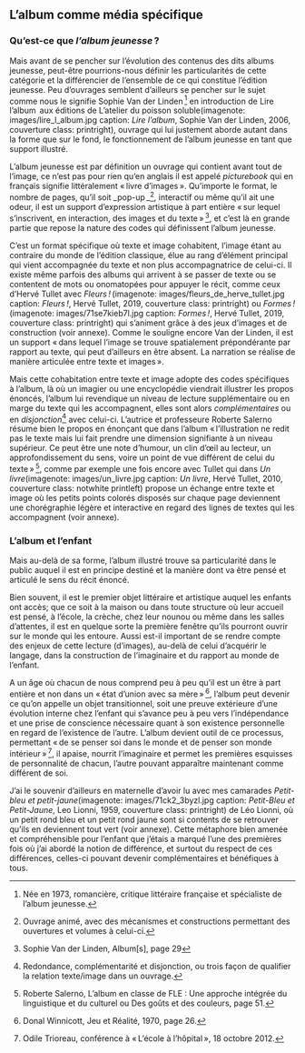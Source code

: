 ## L’album comme média spécifique
### Qu’est-ce que _l’album jeunesse_ ?
Mais avant de se pencher sur l’évolution des contenus des dits albums jeunesse, peut-être pourrions-nous définir les particularités de cette catégorie et la différencier de l’ensemble de ce qui constitue l’édition jeunesse. Peu d’ouvrages semblent d’ailleurs se pencher sur le sujet comme nous le signifie Sophie Van der Linden [^2] en introduction de Lire l’album  aux éditions de L’atelier du poisson soluble(imagenote: images/lire_l_album.jpg caption: *Lire l’album*, Sophie Van der Linden, 2006, couverture class: printright), ouvrage qui lui justement aborde autant dans la forme que sur le fond, le fonctionnement de l’album jeunesse en tant que support illustré.

L’album jeunesse est par définition un ouvrage qui contient avant tout de l’image, ce n’est pas pour rien qu’en anglais il est appelé _picturebook_ qui en français signifie littéralement « livre d’images ». Qu’importe le format, le nombre de pages, qu’il soit _pop-up _[^3], interactif ou même qu’il ait une odeur, il est un support d’expression artistique à part entière « sur lequel s’inscrivent, en interaction, des images et du texte » [^4], et c’est là en grande partie que repose la nature des codes qui définissent l’album jeunesse.

C’est un format spécifique où texte et image cohabitent, l’image étant au contraire du monde de l’édition classique, élue au rang d’élément principal qui vient accompagnée du texte et non plus accompagnatrice de celui-ci. Il existe même parfois des albums qui arrivent à se passer de texte ou se contentent de mots ou onomatopées pour appuyer le récit, comme ceux d’Hervé Tullet avec _Fleurs !_ (imagenote: images/fleurs_de_herve_tullet.jpg caption: _Fleurs !_, Hervé Tullet, 2019, couverture class: printright) ou _Formes !_(imagenote: images/71se7kieb7l.jpg caption: _Formes !_, Hervé Tullet, 2019, couverture class: printright) qui s’animent grâce à des jeux d’images et de construction (voir annexe). Comme le souligne encore Van der Linden, il est un support « dans lequel l’image se trouve spatialement prépondérante par rapport au texte, qui peut d’ailleurs en être absent. La narration se réalise de manière articulée entre texte et images ». 

Mais cette cohabitation entre texte et image adopte des codes spécifiques à l’album, là où un imagier ou une encyclopédie viendrait illustrer les propos énoncés, l’album lui revendique un niveau de lecture supplémentaire ou en marge du texte qui les accompagnent, elles sont alors _complémentaires_ ou en _disjonction_[^5] avec celui-ci. L’autrice et professeure Roberte Salerno résume bien le propos en énonçant que dans l’album « l’illustration ne redit pas le texte mais lui fait prendre une dimension signifiante à un niveau supérieur. Ce peut être une note d’humour, un clin d’œil au lecteur, un approfondissement du sens, voire un point de vue différent de celui du texte » [^6], comme par exemple une fois encore avec Tullet qui dans _Un livre_(imagenote: images/un_livre.jpg caption: _Un livre_, Hervé Tullet, 2010, couverture class: notwhite printleft) propose un échange entre texte et image où les petits points colorés disposés sur chaque page deviennent une chorégraphie légère et interactive en regard des lignes de textes qui les accompagnent (voir annexe).

### L’album et l’enfant
Mais au-delà de sa forme, l’album illustré trouve sa particularité dans le public auquel il est en principe destiné et la manière dont va être pensé et articulé le sens du récit énoncé.

Bien souvent, il est le premier objet littéraire et artistique auquel les enfants ont accès; que ce soit à la maison ou dans toute structure où leur accueil est pensé, à l’école, la crèche, chez leur nounou ou même dans les salles d’attentes, il est en quelque sorte la première fenêtre qu’ils pourront ouvrir sur le monde qui les entoure. Aussi est-il important de se rendre compte des enjeux de cette lecture (d’images), au-delà de celui d’acquérir le langage, dans la construction de l’imaginaire et du rapport au monde de l’enfant.

A un âge où chacun de nous comprend peu à peu qu’il est un être à part entière et non dans un « état d’union avec sa mère » [^7], l’album peut devenir ce qu’on appelle un objet transitionnel, soit une preuve extérieure d’une évolution interne chez l’enfant qui s’avance peu à peu vers l’indépendance et une prise de conscience nécessaire quant à son existence personnelle en regard de l’existence de l’autre. L’album devient outil de ce processus, permettant « de se penser soi dans le monde et de penser son monde intérieur » [^8], il apaise, nourrit l’imaginaire et permet les premières esquisses de personnalité de chacun, l’autre pouvant apparaître maintenant comme différent de soi. 

J’ai le souvenir d’ailleurs en maternelle d’avoir lu avec mes camarades _Petit-bleu et petit-jaune_(imagenote: images/71ck2_3byzl.jpg caption: _Petit-Bleu et Petit-Jaune_, Leo Lionni, 1959, couverture class: printright) de Léo Lionni, où un petit rond bleu et un petit rond jaune sont si contents de se retrouver qu’ils en deviennent tout vert (voir annexe). Cette métaphore bien amenée et compréhensible pour l’enfant que j’étais a marqué l’une des premières fois où j’ai abordé la notion de différence, et surtout du respect de ces différences, celles-ci pouvant devenir complémentaires et bénéfiques à tous.

[^2]: Née en 1973, romancière, critique littéraire française et spécialiste de l’album jeunesse.
[^3]: Ouvrage animé, avec des mécanismes et constructions permettant des ouvertures et volumes à celui-ci.
[^4]: Sophie Van der Linden, Album\[s\], page 29
[^5]: Redondance, complémentarité et disjonction, ou trois façon de qualifier la relation texte/image dans un ouvrage.
[^6]: Roberte Salerno, L’album en classe de FLE : Une approche intégrée du linguistique et du culturel ou Des goûts et des couleurs, page 51.
[^7]: Donal Winnicott, Jeu et Réalité, 1970, page 26.
[^8]: Odile Trioreau, conférence à « L’école à l’hôpital », 18 octobre 2012.
